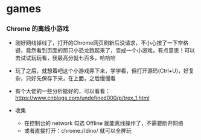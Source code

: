 # games

### Chrome 的离线小游戏

- 刚好网线掉线了，打开的Chrome网页刷新后没请求，不小心按了一下空格键，竟然看到页面的那只小恐龙跑起来了，变成一个小游戏，有点意思！可以去试试玩玩看，我最高分就七百多，哈哈哈

- 玩了之后，就想着吧这个小游戏弄下来，学学看，但打开源码(Ctrl+U)，好复杂，只好先保存下来，在上面，之后慢慢看

- 有个大佬的一些分析挺好的，可以看看：https://www.cnblogs.com/undefined000/p/trex_1.html

- 收集
  - 在控制台的 network 勾选 Offline 就能离线操作了，不需要断开网络
  - 或者直接打开：chrome://dino/ 就可以全屏玩


